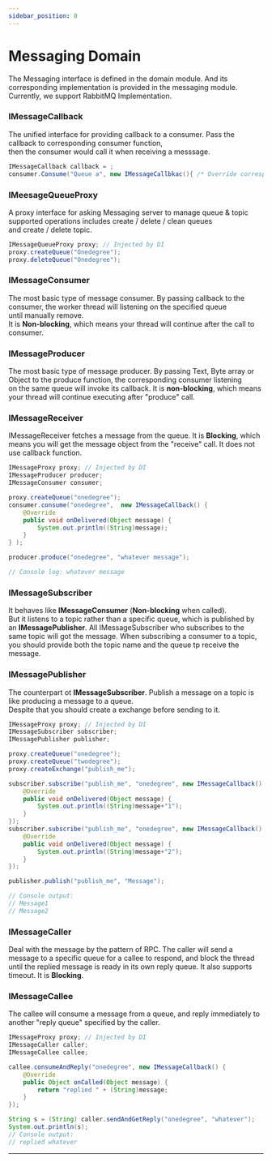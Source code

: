 ```yaml
---
sidebar_position: 0
---
```


# Messaging Domain

The Messaging interface is defined in the domain module.
And its corresponding implementation is provided in the messaging module.
Currently, we support RabbitMQ Implementation.

### IMessageCallback

The unified interface for providing callback to a consumer. 
Pass the callback to corresponding consumer function,\
then the consumer would call it when receiving a messsage.

```java
IMessageCallback callback = ;
consumer.Consume("Queue a", new IMessageCallbkac(){ /* Override corresponding methods */ });
```

### IMeesageQueueProxy
A proxy interface for asking Messaging server to manage queue & topic
supported operations includes create / delete / clean queues \
and create / delete topic.

``` java
IMessageQueueProxy proxy; // Injected by DI
proxy.createQueue("Onedegree");
proxy.deleteQueue("Onedegree");
```



### IMessageConsumer
The most basic type of message consumer.
By passing callback to the consumer, the worker thread will listening on the specified queue\
until manually remove. \
It is **Non-blocking**, which means your thread will continue after the call to consumer.


### IMessageProducer
The most basic type of message producer.
By passing Text, Byte array or Object to the produce function, the corresponding consumer listening\
on the same queue will invoke its callback. It is **non-blocking**, which means your thread will continue executing after
"produce" call.



### IMessageReceiver
IMessageReceiver fetches a message from the queue. It is **Blocking**, 
which means you will get the message object from the "receive" call. It does not use callback function.

```java
IMessageProxy proxy; // Injected by DI
IMessageProducer producer;
IMessageConsumer consumer;

proxy.createQueue("onedegree");
consumer.consume("onedegree",  new IMessageCallback() {
    @Override
    public void onDelivered(Object message) {
        System.out.println((String)message);
    }
} );

producer.produce("onedegree", "whatever message");

// Console log: whatever message
```



### IMessageSubscriber
It behaves like **IMessageConsumer** (**Non-blocking** when called). \
But it listens to a topic rather than a specific queue, which is published by an **IMessagePublisher**.
All IMessageSubscriber who subscribes to the same topic will got the message.
When subscribing a consumer to a topic, you should provide both the topic name and the queue tp receive the message.



### IMessagePublisher
The counterpart ot **IMessageSubscriber**. Publish a message on a topic is like producing a message to a queue. \
Despite that you should create a exchange before sending to it.

``` java 
IMessageProxy proxy; // Injected by DI
IMessageSubscriber subscriber;
IMessagePublisher publisher;

proxy.createQueue("onedegree");
proxy.createQueue("twodegree");
proxy.createExchange("publish_me");

subscriber.subscribe("publish_me", "onedegree", new IMessageCallback() {
    @Override
    public void onDelivered(Object message) {
        System.out.println((String)message+"1");
    }
});
subscriber.subscribe("publish_me", "onedegree", new IMessageCallback() {
    @Override
    public void onDelivered(Object message) {
        System.out.println((String)message+"2");
    }
});

publisher.publish("publish_me", "Message");

// Console output: 
// Message1
// Message2
```



### IMessageCaller
Deal with the message by the pattern of RPC. The caller will send a message to a specific queue for a
callee to respond, and block the thread until the replied message is ready in its own reply queue.
It also supports timeout.  It is **Blocking**. 


### IMessageCallee
The callee will consume a message from a queue, and reply immediately to another "reply queue" specified by the caller.
```java
IMessageProxy proxy; // Injected by DI
IMessageCaller caller;
IMessageCallee callee;

callee.consumeAndReply("onedegree", new IMessageCallback() {
    @Override
    public Object onCalled(Object message) {
        return "replied " + (String)message;
    }
});

String s = (String) caller.sendAndGetReply("onedegree", "whatever");
System.out.println(s);
// Console output:
// replied whatever
```

***

